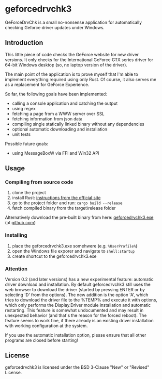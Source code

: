 # geforcedrvchk3

GeForceDrvChk is a small no-nonsense application for automatically checking Geforce driver updates under Windows.

## Introduction

This little piece of code checks the GeForce website for new driver versions. It only checks for the International GeForce GTX series driver for 64-bit Windows desktop (so, no laptop version of the driver).

The main point of the application is to prove myself that I'm able to implement everything required using only Rust. Of course, it also serves me as a replacement for GeForce Experience.

So far, the following goals have been implemented:

- calling a console application and catching the output
- using regex
- fetching a page from a WWW server over SSL
- fetching information from json data
- compiling single statically linked binary without any dependencies
- optional automatic downloading and installation
- unit tests

Possible future goals:

- using MessageBoxW via FFI and Win32 API

## Usage

### Compiling from source code

1. clone the project
1. install Rust: [instructions from the official site](https://www.rust-lang.org/learn/get-started)
1. go to the project folder and run: `cargo build --release`
1. fetch compiled binary from the target\release folder

Alternatively download the pre-built binary from here: [geforcedrvchk3.exe](https://github.com/mjkarki/geforcedrvchk3/releases/download/v0.4.2/geforcedrvchk3.exe) (at [github.com](https://github.com/mjkarki/geforcedrvchk3/releases))

### Installing

1. place the geforcedrvchk3.exe somehwere (e.g. `%UserProfile%`)
1. open the Windows file exporer and navigate to `shell:startup`
1. create shortcut to the geforcedrvchk3.exe

### Attention

Version 0.2 (and later versions) has a new experimental feature: automatic driver download and installation. By default geforcedrvchk3 still uses the web browser to download the driver (started by pressing ENTER or by selecting 'D' from the options). The new addition is the option 'A', which tries to download the driver file to the %TEMP% and execute it with options, which only performs the Display.Driver module installation and automatic restarting. This feature is somewhat undocumented and may result in unexpected behavior (and that's the reason for the forced reboot). The feature seems to work fine, if there already is an existing driver installation with working configuration at the system.

If you use the automatic installation option, please ensure that all other programs are closed before starting!

## License

geforcedrvchk3 is licensed under the BSD 3-Clause "New" or "Revised" License.
